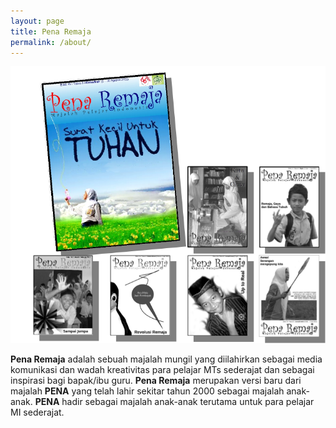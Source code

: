 ```yaml
---
layout: page
title: Pena Remaja
permalink: /about/
---
```

![](/sampul.png)

**Pena Remaja** adalah sebuah majalah mungil yang diilahirkan sebagai media komunikasi dan wadah kreativitas para pelajar MTs sederajat dan sebagai inspirasi bagi bapak/ibu guru. **Pena Remaja** merupakan versi baru dari majalah **PENA** yang telah lahir sekitar tahun 2000 sebagai majalah anak-anak. **PENA** hadir sebagai majalah anak-anak terutama untuk para pelajar MI sederajat.
